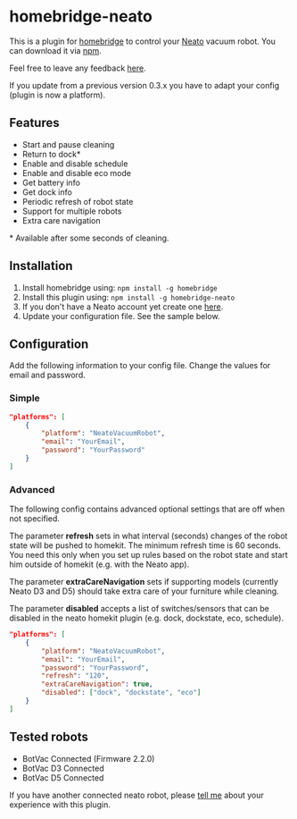 # homebridge-neato

This is a plugin for [homebridge](https://github.com/nfarina/homebridge) to control your [Neato](https://www.neatorobotics.com/) vacuum robot. You can download it via [npm](https://www.npmjs.com/package/homebridge-neato).

Feel free to leave any feedback [here](https://github.com/naofireblade/homebridge-neato/issues).

If you update from a previous version 0.3.x you have to adapt your config (plugin is now a platform).

## Features

- Start and pause cleaning
- Return to dock\*
- Enable and disable schedule
- Enable and disable eco mode
- Get battery info
- Get dock info
- Periodic refresh of robot state
- Support for multiple robots
- Extra care navigation

\* Available after some seconds of cleaning.

## Installation

1. Install homebridge using: `npm install -g homebridge`
2. Install this plugin using: `npm install -g homebridge-neato`
3. If you don't have a Neato account yet create one [here](https://www.neatorobotics.com/create-account/).
4. Update your configuration file. See the sample below.

## Configuration

Add the following information to your config file. Change the values for email and password.

### Simple

```json
"platforms": [
	{
		"platform": "NeatoVacuumRobot",
		"email": "YourEmail",
		"password": "YourPassword"
	}
]
```

### Advanced

The following config contains advanced optional settings that are off when not specified.

The parameter **refresh** sets in what interval (seconds) changes of the robot state will be pushed to homekit. The minimum refresh time is 60 seconds. You need this only when you set up rules based on the robot state and start him outside of homekit (e.g. with the Neato app).

The parameter **extraCareNavigation** sets if supporting models (currently Neato D3 and D5) should take extra care of your furniture while cleaning.

The parameter **disabled** accepts a list of switches/sensors that can be disabled in the neato homekit plugin (e.g. dock, dockstate, eco, schedule).

```json
"platforms": [
	{
		"platform": "NeatoVacuumRobot",
		"email": "YourEmail",
		"password": "YourPassword",
		"refresh": "120",
		"extraCareNavigation": true,
		"disabled": ["dock", "dockstate", "eco"]
	}
]
```

## Tested robots

- BotVac Connected (Firmware 2.2.0)
- BotVac D3 Connected
- BotVac D5 Connected

If you have another connected neato robot, please [tell me](https://github.com/naofireblade/homebridge-neato/issues) about your experience with this plugin.